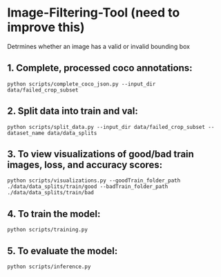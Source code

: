 # Image-Filtering-Tool (need to improve this)
Detrmines whether an image has a valid or invalid bounding box 

## 1. Complete, processed coco annotations: 

```
python scripts/complete_coco_json.py --input_dir data/failed_crop_subset
```

## 2. Split data into train and val:

```
python scripts/split_data.py --input_dir data/failed_crop_subset --dataset_name data/data_splits
```

## 3. To view visualizations of good/bad train images, loss, and accuracy scores:

```
python scripts/visualizations.py --goodTrain_folder_path ./data/data_splits/train/good --badTrain_folder_path ./data/data_splits/train/bad
```

## 4. To train the model:
```
python scripts/training.py
```

## 5. To evaluate the model:
```
python scripts/inference.py
```
